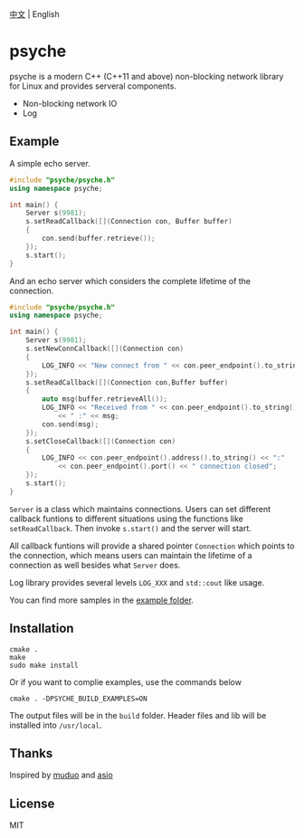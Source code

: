 [中文](https://github.com/ZingLix/psyche/blob/master/Readme.zh.md)
 | English

# psyche

psyche is a modern C++ (C++11 and above) non-blocking network library for Linux and provides serveral components.

- Non-blocking network IO
- Log

## Example

A simple echo server.

``` cpp
#include "psyche/psyche.h"
using namespace psyche;

int main() {
    Server s(9981);
    s.setReadCallback([](Connection con, Buffer buffer)
    {
        con.send(buffer.retrieve());
    });
    s.start();
}
```

And an echo server which considers the complete lifetime of the connection.

``` cpp
#include "psyche/psyche.h"
using namespace psyche;

int main() {
    Server s(9981);
    s.setNewConnCallback([](Connection con)
    {
        LOG_INFO << "New connect from " << con.peer_endpoint().to_string() << ".";
    });
    s.setReadCallback([](Connection con,Buffer buffer)
    {
        auto msg(buffer.retrieveAll());
        LOG_INFO << "Received from " << con.peer_endpoint().to_string()
            << " :" << msg;
        con.send(msg);
    });
    s.setCloseCallback([](Connection con)
    {
        LOG_INFO << con.peer_endpoint().address().to_string() << ":"
            << con.peer_endpoint().port() << " connection closed";
    });
    s.start();
}
```

`Server` is a class which maintains connections. Users can set different callback funtions to different situations using the functions like `setReadCallback`. Then invoke `s.start()` and the server will start.

All callback funtions will provide a shared pointer `Connection` which points to the connection, which means users can maintain the lifetime of a connection as well besides what `Server` does.

Log library provides several levels `LOG_XXX` and `std::cout` like usage. 

You can find more samples in the [example folder](https://github.com/ZingLix/psyche/tree/master/example).

## Installation

```
cmake .
make
sudo make install
```

Or if you want to complie examples, use the commands below

```
cmake . -DPSYCHE_BUILD_EXAMPLES=ON
```

The output files will be in the `build` folder. Header files and lib will be installed into `/usr/local`.

## Thanks

Inspired by [muduo](https://github.com/chenshuo/muduo) and [asio](https://think-async.com/Asio/)

## License

MIT